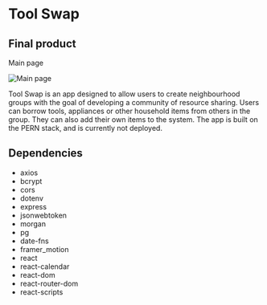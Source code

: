 # Tool Swap

## Final product

Main page

![Main page](https://github.com/manuelcasanova/finals/blob/main/toolswap.png)

Tool Swap is an app designed to allow users to create neighbourhood groups with the goal of developing a community of resource sharing. Users can borrow tools, appliances or other household items from others in the group. They can also add their own items to the system. The app is built on the PERN stack, and is currently not deployed.

## Dependencies

* axios
* bcrypt
* cors
* dotenv
* express
* jsonwebtoken
* morgan
* pg
* date-fns
* framer_motion
* react
* react-calendar
* react-dom
* react-router-dom
* react-scripts
